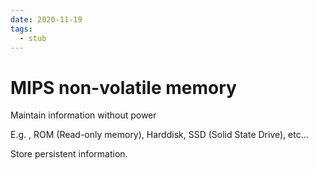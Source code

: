 ```yaml
---
date: 2020-11-19
tags: 
  - stub
---
```


# MIPS non-volatile memory

Maintain information without power

E.g. <d5eed474> , ROM (Read-only memory), Harddisk, SSD (Solid State Drive), etc...

Store persistent information.
